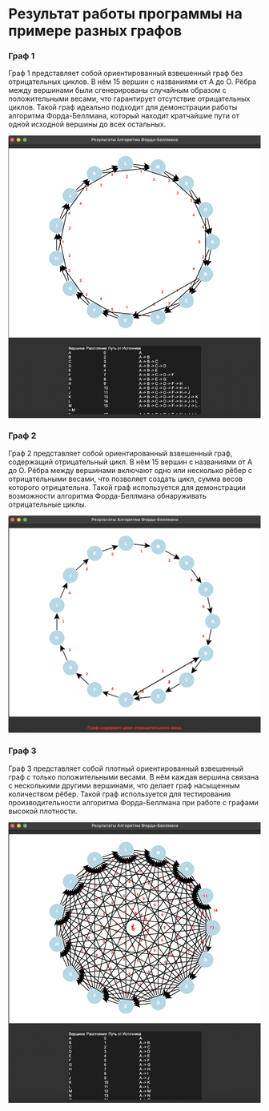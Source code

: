 # Результат работы программы на примере разных графов

### Граф 1
Граф 1 представляет собой ориентированный взвешенный граф без отрицательных циклов. В нём 15 вершин с названиями от A до O. Рёбра между вершинами были сгенерированы случайным образом с положительными весами, что гарантирует отсутствие отрицательных циклов. Такой граф идеально подходит для демонстрации работы алгоритма Форда-Беллмана, который находит кратчайшие пути от одной исходной вершины до всех остальных.

![alt text](<Снимок экрана 2025-01-06 в 17.30.19.png>)

### Граф 2
Граф 2 представляет собой ориентированный взвешенный граф, содержащий отрицательный цикл. В нём 15 вершин с названиями от A до O. Рёбра между вершинами включают одно или несколько рёбер с отрицательными весами, что позволяет создать цикл, сумма весов которого отрицательна. Такой граф используется для демонстрации возможности алгоритма Форда-Беллмана обнаруживать отрицательные циклы.

![alt text](<Снимок экрана 2025-01-06 в 17.32.01.png>)

### Граф 3
Граф 3 представляет собой плотный ориентированный взвешенный граф с только положительными весами. В нём каждая вершина связана с несколькими другими вершинами, что делает граф насыщенным количеством рёбер. Такой граф используется для тестирования производительности алгоритма Форда-Беллмана при работе с графами высокой плотности.

![alt text](<Снимок экрана 2025-01-06 в 17.34.17.png>)